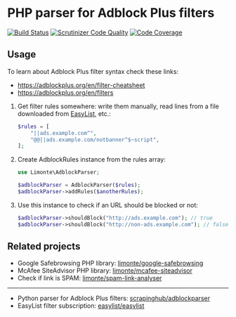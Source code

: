 PHP parser for Adblock Plus filters
===================================

[![Build Status](https://travis-ci.org/limonte/php-adblock-parser.svg?branch=master)](https://travis-ci.org/limonte/php-adblock-parser)
[![Scrutinizer Code Quality](https://scrutinizer-ci.com/g/limonte/php-adblock-parser/badges/quality-score.png?b=master)](https://scrutinizer-ci.com/g/limonte/php-adblock-parser/?branch=master)
[![Code Coverage](https://scrutinizer-ci.com/g/limonte/php-adblock-parser/badges/coverage.png?b=master)](https://scrutinizer-ci.com/g/limonte/php-adblock-parser/?branch=master)

Usage
-----

To learn about Adblock Plus filter syntax check these links:

- https://adblockplus.org/en/filter-cheatsheet
- https://adblockplus.org/en/filters

1. Get filter rules somewhere: write them manually, read lines from a file
   downloaded from [EasyList](https://easylist.to/), etc.:

   ```php
   $rules = [
       "||ads.example.com^",
       "@@||ads.example.com/notbanner^$~script",
   ];
   ```

2. Create AdblockRules instance from the rules array:

   ```php
   use Limonte\AdblockParser;

   $adblockParser = AdblockParser($rules);
   $adblockParser->addRules($anotherRules);
   ```

3. Use this instance to check if an URL should be blocked or not:

   ```php
   $adblockParser->shouldBlock("http://ads.example.com"); // true
   $adblockParser->shouldBlock("http://non-ads.example.com"); // false
   ```

Related projects
----------------

- Google Safebrowsing PHP library: [limonte/google-safebrowsing](https://github.com/limonte/google-safebrowsing)
- McAfee SiteAdvisor PHP library: [limonte/mcafee-siteadvisor](https://github.com/limonte/mcafee-siteadvisor)
- Check if link is SPAM: [limonte/spam-link-analyser](https://github.com/limonte/spam-link-analyser)

---

- Python parser for Adblock Plus filters: [scrapinghub/adblockparser](https://github.com/scrapinghub/adblockparser/)
- EasyList filter subscription: [easylist/easylist](https://github.com/easylist/easylist/)

